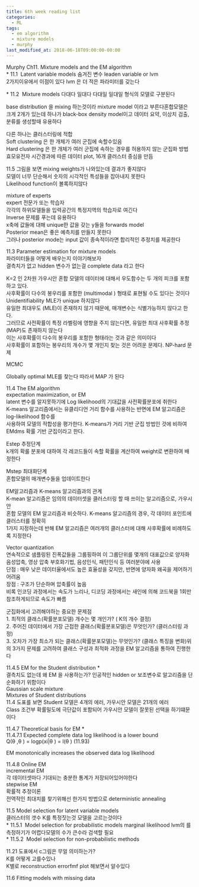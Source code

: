 ```yaml
---
title: 6th week reading list
categories:
  - ML
tags:
  - em algorithm 
  - mixture models
  - murphy
last_modified_at: 2018-06-18T09:00:00-00:00
---
```


Murphy Ch11\. Mixture models and the EM algorithm   
\* 11.1  Latent variable models  숨겨진 변수 leaden variable or lvm   
2가지이유에서 이점이 있다 lvm 은 더 적은 파라미터를 갖는다  
  
  
\* 11.2  Mixture models  다대다 일대다 다대일 일대일 형식의 모델로 구분된다  
  
base distribution 을 mixing 하는것이라 mixture model 이라고 부른다혼합모델은 크게 2개가 있는데 하나가 black-box density model이고 데이터 요약, 이상치 검출, 분류를 생성할때 유용하다  
  
다른 하나는 클러스터링에 적합  
Soft clustering 은 한 개체가 여러 군집에 속할수있음  
Hard clustering 은 한 개체가 여러 군집에 속하는 경우를 허용하지 않는 군집화 방법  
효모유전자 시간경과에 따른 데이터 plot, 16개 클러스터 중심을 만듬  
  
11.5 그림을 보면 mixing weights가 나와있는데 결과가 좋지않다  
모델이 너무 단순해서 숫자의 시각적인 특성들을 잡아내지 못한다  
Likelihood function이 볼록하지않다  
  
mixture of experts   
expert 전문가 또는 학습자  
각각의 하위모델들을 입력공간의 특정지역의 학습자로 여긴다  
Inverse 문제를 푸는데 유용하다  
x축에 값들에 대해 unique한 값을 갖는 y들을 forwards model   
Posterior mean은 좋은 예측치를 만들지 못한다  
그러나 posterior mode는 input 값이 종속적이라면 합리적인 추정치를 제공한다  
  
  
11.3 Parameter estimation for mixture models   
파라미터들을 어떻게 배우는지 이야기해보자  
결측치가 없고 hidden 변수가 없는걸 complete data 라고 한다  
  
K=2 인 2차원 가우시안 혼합 모델의 데이터에 대해서 우도함수는 두 개의 피크를 포함하고 있다.   
사후확률이 다수의 봉우리를 포함한 (multimodal ) 형태로 표현될 수도 있다는 것이다  
Unidentifiability MLE가 unique 하지않다  
유일한 최대우도 (MLE)이 존재하지 않기 때문에, 매개변수는 식별가능하지 않다고 한다.  
그러므로 사전확률이 특정 라벨링에 영향을 주지 않는다면, 유일한 최대 사후확률 추정(MAP)도 존재하지 않는다  
이는 사후확률이 다수의 봉우리를 포함한 형태라는 것과 같은 의미이다  
사후확률이 포함하는 봉우리의 개수가 몇 개인지 찾는 것은 어려운 문제다. NP-hard 문제  
  
MCMC  
  
Globally optimal MLE를 찾는다 따라서 MAP 가 된다  
  
11.4 The EM algorithm   
expectation maximization, or EM   
latent 변수를 알지못하기에 Log likelihood의 기대값을 사전확률분포에 취한다  
K-means 알고리즘에서는 유클리디언 거리 함수를 사용하는 반면에 EM 알고리즘은 log-likelihood 함수를   
사용하여 모델의 적합성을 평가한다. K-means가 거리 기반 군집 방법인 것에 비하여 EMdms 확률 기반 군집이라고 한다.   
  
Estep 추정단계  
k개의 확룰 분포에 대하여 각 레코드들이 속할 확률을 계산하여 weight로 변환하여 배정한다  
  
Mstep 최대화단계  
혼합모델의 매개변수들을 업데이트한다  
  
EM알고리즘과 K-means 알고리즘과의 관계  
K-mean 알고리즘은 임의의 데이터셋을 클러스터링 할 때 쓰이는 알고리즘으로, 가우시안  
혼합 모델의 EM 알고리즘과 비슷하다. K-means 알고리즘의 경우, 각 데이터 포인트에 클러스터를 정확히  
1가지 지정하는데 반해 EM 알고리즘은 여러개의 클러스터에 대해 사후확률에 비례하도록 지정한다  
  
Vector quantization   
연속적으로 샘플링된 진폭값들을 그룹핑하여 이 그룹단위를 몇개의 대표값으로 양자화  
음성압축, 영상 압축 부호화기법, 음성인식, 패턴인식 등 여러분야에 사용  
단점 : 매우 낮은 데이터율에서도 높은 효율성을 갖지만, 반면에 양자화 왜곡을 제어하기 어려움  
장점 : 구조가 단순하며 압축률이 높음  
비록 인코딩 과정에서는 속도가 느리나, 디코딩 과정에서는 새인에 의해 코드북을 1회만 참조하게되므로 속도가 빠름  
  
군집화에서 고려해야하는 중요한 문제점  
1\. 최적의 클래스(확률분포모델) 개수는 몇 개인가? ( K의 개수 결정)  
2\. 주어진 데이터에서 가장 근접한 클래스(확률분포모델)은 무엇인가? (클러스터링 과정)  
3\. 오차가 가장 최소가 되는 클래스(확률분포모델)는 무엇인가? (클래스 특징을 변화)위의 3가지 문제를 고려하여 클래스 구성과 최적화 과정을 EM 알고리즘을 통하여 진행한다  
  
11.4.5 EM for the Student distribution \*   
결측치도 없는데 왜 EM 을 사용하는가? 인공적인 hidden or 보조변수로 알고리즘을 단순화하기 위함이다  
Gaussian scale mixture   
Mixtures of Student distributions   
11.4 도표를 보면 Student 모델은 4개의 에러, 가우시안 모델은 21개의 에러  
Class 조건부 확률밀도에 극단값이 포함되어 가우시안 모델이 잘못된 선택을 하기떄문이다  
  
11.4.7 Theoretical basis for EM \*   
11.4.7.1 Expected complete data log likelihood is a lower bound   
Q(θ ,θ ) = logp(xi|θ ) = l(θ ) (11.93)   
  
EM monotonically increases the observed data log likelihood   
  
11.4.8 Online EM   
incremental EM   
각 데이터셋마다 기대되는 충분한 통계가 저장되어있어야한다  
stepwise EM   
확률적 추정이론  
전역적인 최대치를 찾기위해선 한가지 방법으로 deterministic annealing   
  
11.5 Model selection for latent variable models   
클러스터의 갯수 K를 특정짓는것 모델을 고르는것이다  
\* 11.5.1  Model selection for probabilistic models marginal likelihood lvm의 를 측정하기가 어렵다모델의 수가 큰수라 검색할 필요  
\* 11.5.2  Model selection for non-probabilistic methods  
  
11.21 도표에서 c그림은 무얼 의미하는가?  
K를 어떻게 고를수있나  
K별로 reconstruction errorfmf plot 해보면서 알수있다  
  
11.6 Fitting models with missing data
